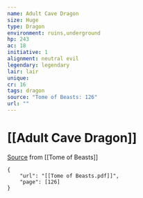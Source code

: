 ```yaml
---
name: Adult Cave Dragon
size: Huge
type: Dragon
environment: ruins,underground
hp: 243
ac: 18
initiative: 1
alignment: neutral evil
legendary: legendary
lair: lair
unique: 
cr: 16
tags: dragon
source: "Tome of Beasts: 126"
url: ""
---
```

# [[Adult Cave Dragon]]

[Source](zotero://open-pdf/library/items/ULEQWHJM?page=126) from [[Tome of Beasts]]

```pdf
{
	"url": "[[Tome of Beasts.pdf]]",
	"page": [126]
}
```

